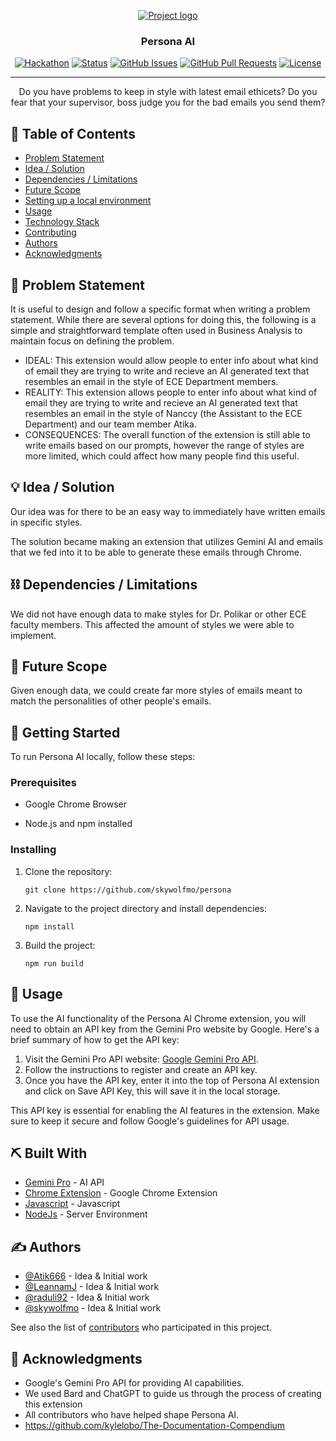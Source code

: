 <p align="center">
  <a href="" rel="noopener">
 <img src="https://i.imgur.com/LSKZ924.png" alt="Project logo"></a>
</p>
<h3 align="center">Persona AI</h3>

<div align="center">

  [![Hackathon](https://img.shields.io/badge/hackathon-name-orange.svg)](http://skywolfmo.github.io/persona) 
  [![Status](https://img.shields.io/badge/status-active-success.svg)]() 
  [![GitHub Issues](https://img.shields.io/github/issues/kylelobo/The-Documentation-Compendium.svg)](https://github.com/skywolfmo/persona/issues)
  [![GitHub Pull Requests](https://img.shields.io/github/issues-pr/kylelobo/The-Documentation-Compendium.svg)](https://github.com/skywolfmo/persona/pulls)
  [![License](https://img.shields.io/badge/license-MIT-blue.svg)](LICENSE.md)

</div>

---

<p align="center"> Do you have problems to keep in style with latest email ethicets? Do you fear that your supervisor, boss judge you for the bad emails you send them?
    <br> 
</p>

## 📝 Table of Contents
- [Problem Statement](#problem_statement)
- [Idea / Solution](#idea)
- [Dependencies / Limitations](#limitations)
- [Future Scope](#future_scope)
- [Setting up a local environment](#getting_started)
- [Usage](#usage)
- [Technology Stack](#tech_stack)
- [Contributing](../CONTRIBUTING.md)
- [Authors](#authors)
- [Acknowledgments](#acknowledgments)

## 🧐 Problem Statement <a name = "problem_statement"></a>
It is useful to design and follow a specific format when writing a problem statement. While there are several options
for doing this, the following is a simple and straightforward template often used in Business Analysis to maintain
focus on defining the problem.

- IDEAL: This extension would allow people to enter info about what kind of email they are trying to write and recieve an AI generated text that resembles an email in the style of ECE Department members.
- REALITY: This extension allows people to enter info about what kind of email they are trying to write and recieve an AI generated text that resembles an email in the style of Nanccy (the Assistant to the ECE Department) and our team member Atika.
- CONSEQUENCES: The overall function of the extension is still able to write emails based on our prompts, however the range of styles are more limited, which could affect how many people find this useful.

## 💡 Idea / Solution <a name = "idea"></a>
Our idea was for there to be an easy way to immediately have written emails in specific styles.

The solution became making an extension that utilizes Gemini AI and emails that we fed into it to be able to generate these emails through Chrome.

## ⛓️ Dependencies / Limitations <a name = "limitations"></a>
We did not have enough data to make styles for Dr. Polikar or other ECE faculty members. This affected the amount of styles we were able to implement.

## 🚀 Future Scope <a name = "future_scope"></a>
Given enough data, we could create far more styles of emails meant to match the personalities of other people's emails.

## 🏁 Getting Started <a name = "getting_started"></a>
To run Persona AI locally, follow these steps:

### Prerequisites

- Google Chrome Browser

- Node.js and npm installed

### Installing

1. Clone the repository:

   ```
   git clone https://github.com/skywolfmo/persona
   ```

2. Navigate to the project directory and install dependencies:

   ```
   npm install
   ```
3. Build the project:

   ```
   npm run build
   ```

## 🎈 Usage <a name="usage"></a>
To use the AI functionality of the Persona AI Chrome extension, you will need to obtain an API key from the Gemini Pro website by Google. Here's a brief summary of how to get the API key:

1. Visit the Gemini Pro API website: [Google Gemini Pro API](https://makersuite.google.com/app/apikey).
2. Follow the instructions to register and create an API key.
3. Once you have the API key, enter it into the top of Persona AI extension and click on Save API Key, this will save it in the local storage.

This API key is essential for enabling the AI features in the extension. Make sure to keep it secure and follow Google's guidelines for API usage.

## ⛏️ Built With <a name = "tech_stack"></a>
- [Gemini Pro](https://www.mongodb.com/) - AI API
- [Chrome Extension](https://expressjs.com/) - Google Chrome Extension
- [Javascript](https://vuejs.org/) - Javascript
- [NodeJs](https://nodejs.org/en/) - Server Environment

## ✍️ Authors <a name = "authors"></a>
- [@Atik666](https://github.com/Atik666) - Idea & Initial work
- [@LeannamJ](https://github.com/LeannamJ) - Idea & Initial work
- [@raduli92](https://github.com/raduli92) - Idea & Initial work
- [@skywolfmo](https://github.com/skywolfmo) - Idea & Initial work

See also the list of [contributors](https://github.com/skywolfmo/persona/contributors) 
who participated in this project.

## 🎉 Acknowledgments <a name = "acknowledgments"></a>
- Google's Gemini Pro API for providing AI capabilities.
- We used Bard and ChatGPT to guide us through the process of creating this extension
- All contributors who have helped shape Persona AI.
- https://github.com/kylelobo/The-Documentation-Compendium